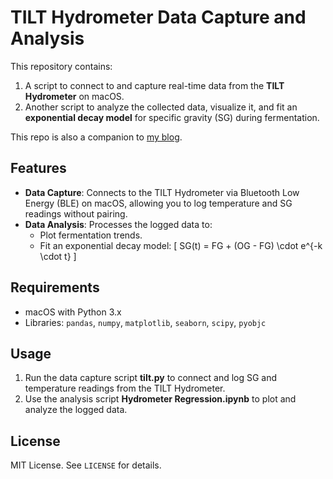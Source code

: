 # TILT Hydrometer Data Capture and Analysis

This repository contains:

1. A script to connect to and capture real-time data from the **TILT Hydrometer** on macOS.
2. Another script to analyze the collected data, visualize it, and fit an **exponential decay model** for specific gravity (SG) during fermentation.

This repo is also a companion to [my blog](https://codebeats.net/).

## Features

- **Data Capture**: Connects to the TILT Hydrometer via Bluetooth Low Energy (BLE) on macOS, allowing you to log temperature and SG readings without pairing.
- **Data Analysis**: Processes the logged data to:
  - Plot fermentation trends.
  - Fit an exponential decay model:
    \[
    SG(t) = FG + (OG - FG) \cdot e^{-k \cdot t}
    \]

## Requirements

- macOS with Python 3.x
- Libraries: `pandas`, `numpy`, `matplotlib`, `seaborn`, `scipy`, `pyobjc`

## Usage

1. Run the data capture script **tilt.py** to connect and log SG and temperature readings from the TILT Hydrometer.
2. Use the analysis script **Hydrometer Regression.ipynb** to plot and analyze the logged data.

## License

MIT License. See `LICENSE` for details.
